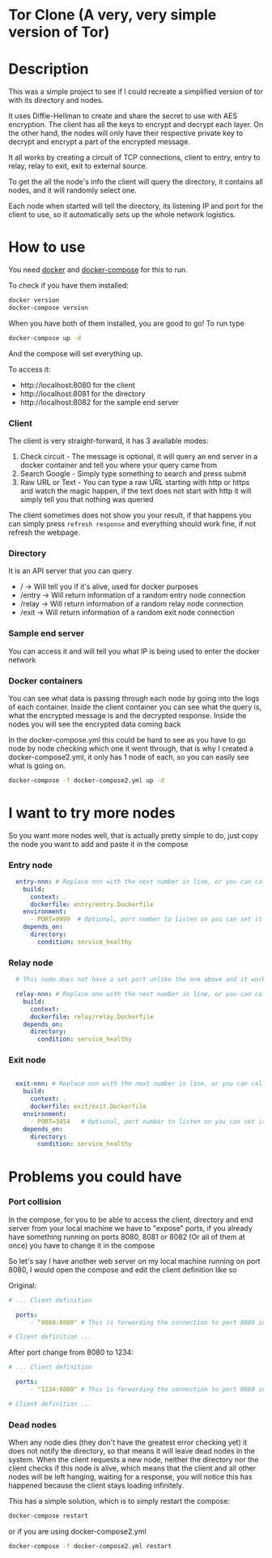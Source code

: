 Tor Clone (A very, very simple version of Tor)
=============================================


Description
===========
This was a simple project to see if I could recreate a simplified version of tor with its directory and nodes.

It uses Diffie-Hellman to create and share the secret to use with AES encryption. The client has all the keys to encrypt and decrypt each layer. On the other hand, the nodes will only have their respective private key to decrypt and encrypt a part of the encrypted message.

It all works by creating a circuit of TCP connections, client to entry, entry to relay, relay to exit, exit to external source.

To get the all the node's info the client will query the directory, it contains all nodes, and it will randomly select one.

Each node when started will tell the directory, its listening IP and port for the client to use, so it automatically sets up the whole network logistics. 

How to use
==========
You need [docker](https://www.docker.com/products/docker-desktop/) and [docker-compose](https://docs.docker.com/compose/install/) for this to run.

To check if you have them installed:
```bash
docker version
docker-compose version
```

When you have both of them installed, you are good to go! To run type
```bash
docker-compose up -d
```
And the compose will set everything up.

To access it:
- http://localhost:8080 for the client
- http://localhost:8081 for the directory
- http://localhost:8082 for the sample end server


### Client

The client is very straight-forward, it has 3 available modes:
1. Check circuit - The message is optional, it will query an end server in a docker container and tell you where your query came from
2. Search Google - Simply type something to search and press submit
3. Raw URL or Text - You can type a raw URL starting with http or https and watch the magic happen, if the text does not start with http it will simply tell you that nothing was queried

The client sometimes does not show you your result, if that happens you can simply press `refresh response` and everything should work fine, if not refresh the webpage.

### Directory

It is an API server that you can query
- /      → Will tell you if it's alive, used for docker purposes
- /entry → Will return information of a random entry node connection
- /relay → Will return information of a random relay node connection
- /exit  → Will return information of a random exit node connection

### Sample end server

You can access it and will tell you what IP is being used to enter the docker network

### Docker containers

You can see what data is passing through each node by going into the logs of each container. 
Inside the client container you can see what the query is, what the encrypted message is and the decrypted response.
Inside the nodes you will see the encrypted data coming back

In the docker-compose.yml this could be hard to see as you have to go node by node checking which one it went through, that is why I created a docker-compose2.yml, it only has 1 node of each, so you can easily see what is going on.

```bash
docker-compose -f docker-compose2.yml up -d
```


I want to try more nodes
========================
So you want more nodes well, that is actually pretty simple to do, just copy the node you want to add and paste it in the compose

### Entry node


```yaml
  entry-nnn: # Replace nnn with the next number in line, or you can call it whatever you want it is up to you 
    build:
      context: .
      dockerfile: entry/entry.Dockerfile
    environment:
      - PORT=9999  # Optional, port number to listen on you can set it to whatever you want or just remove it, just don't leave it blank just in case
    depends_on:
      directory:
        condition: service_healthy
```

### Relay node 


```yaml
  # This node does not have a set port unlike the one above and it works perfectly

  relay-nnn: # Replace nnn with the next number in line, or you can call it whatever you want it is up to you 
    build:
      context: .
      dockerfile: relay/relay.Dockerfile
    depends_on:
      directory:
        condition: service_healthy
```

### Exit node 


```yaml

  exit-nnn: # Replace nnn with the next number in line, or you can call it whatever you want it is up to you 
    build:
      context: .
      dockerfile: exit/exit.Dockerfile
    environment:
      - PORT=3454   # Optional, port number to listen on you can set it to whatever you want or just remove it, just don't leave it blank just in case
    depends_on:
      directory:
        condition: service_healthy

```

Problems you could have
=======================
### Port collision

In the compose, for you to be able to access the client, directory and end server from your local machine we have to "expose" ports, if you already have something running on ports 8080, 8081 or 8082 (Or all of them at once) you have to change it in the compose

So let's say I have another web server on my local machine running on port 8080, I would open the compose and edit the client definition like so

Original:
```yaml
# ... Client definition 

  ports:
      - "8080:8080" # This is forwarding the connection to port 8080 in local machine, if there was any port collision just change it to "yourport:8080"

# Client definition ...
```

After port change from 8080 to 1234:
```yaml
# ... Client definition 

  ports:
      - "1234:8080" # This is forwarding the connection to port 8080 in local machine, if there was any port collision just change it to "yourport:8080"

# Client definition ...
```

### Dead nodes

When any node dies (they don't have the greatest error checking yet) it does not notify the directory, so that means it will leave dead nodes in the system. When the client requests a new node, neither the directory nor the client checks if this node is alive, which means that the client and all other nodes will be left hanging, waiting for a response, you will notice this has happened because the client stays loading infinitely.

This has a simple solution, which is to simply restart the compose:

```bash
docker-compose restart
```

or if you are using docker-compose2.yml

```bash
docker-compose -f docker-compose2.yml restart 
```